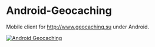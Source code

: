 Android-Geocaching
==================

Mobile client for http://www.geocaching.su under Android. 

[![Android Geocaching](https://developer.android.com/images/brand/en_generic_rgb_wo_45.png)](https://play.google.com/store/apps/details?id=su.geocaching.android.ui "Android Geocaching")
